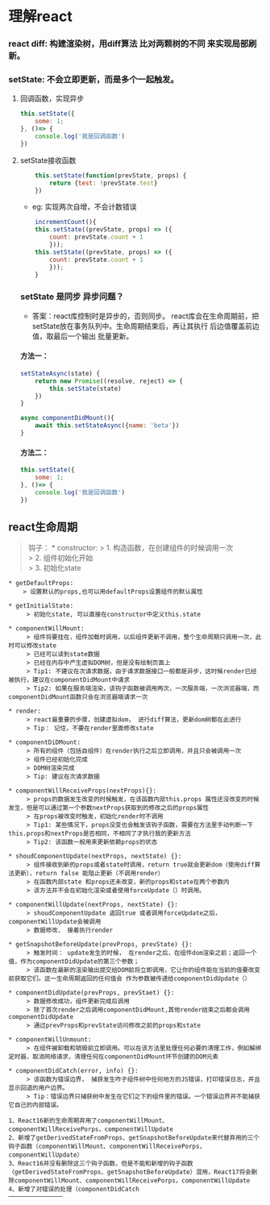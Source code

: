 # 理解react


### react diff: 构建渲染树，用diff算法 比对两颗树的不同 来实现局部刷新。

### setState: 不会立即更新，而是多个一起触发。
1. 回调函数，实现异步

    ```js
    this.setState({
        some: 1;
    }, ()=> {
        console.log('我是回调函数')
    })
    ```

2. setState接收函数

    ```js
        this.setState(function(prevState, props) {
            return {test: !prevState.test}
        })
    
    ```

    * eg: 实现两次自增，不会计数错误
    ```js
        incrementCount(){
        this.setState((prevState, props) => ({
            count: prevState.count + 1
            }));
        this.setState((prevState, props) => ({
            count: prevState.count + 1
            }));
        }
    ```

    ### setState 是同步 异步问题？

    * 答案：react库控制时是异步的，否则同步。 react库会在生命周期前，把setState放在事务队列中。生命周期结束后，再让其执行 后边值覆盖前边值，取最后一个输出 批量更新。

    #### 方法一：
    ```js
    setStateAsync(state) {
        return new Promise((resolve, reject) => {
            this.setState(state)
        })
    }

    async componentDidMount(){
        await this.setStateAsync({name: 'beta'})
    }

    ```

    #### 方法二：
    ```js
    this.setState({
        some: 1;
    }, ()=> {
        console.log('我是回调函数')
    })
    ```

## react生命周期
>钩子：
    * constructor:
       > 1. 构造函数，在创建组件的时候调用一次  
       > 2. 组件初始化开始  
       > 3. 初始化state  

    * getDefaultProps:
        > 设置默认的props,也可以用defaultProps设置组件的默认属性  
    
    * getInitialState:
         > 初始化state, 可以直接在constructor中定义this.state  

    * componentWillMount:
         > 组件将要挂在，组件加载时调用，以后组件更新不调用，整个生命周期只调用一次，此时可以修改state  
         > 已经可以读到state数据  
         > 已经在内存中产生虚拟DOM树，但是没有绘制页面上  
         > Tip1: 不建议在次请求数据，由于请求数据接口一般都是异步，这时候render已经被执行，建议在componentDidMount中请求  
         > Tip2: 如果在服务端渲染，该钩子函数被调用两次，一次服务端，一次浏览器端，而componentDidMount函数只会在浏览器端请求一次  

    * render:
         > react最重要的步骤，创建虚拟dom， 进行diff算法，更新dom树都在此进行  
         > Tip： 记住，不要在render里面修改state  

    * componentDiDMount:
         > 所有的组件（包括自组件）在render执行之后立即调用，并且只会被调用一次  
         > 组件已经初始化完成  
         > DOM树渲染完成  
         > Tip: 建议在次请求数据  

    * componentWillReceiveProps(nextProps){}:
         > props的数据发生改变的时候触发，在该函数内部this.props 属性还没改变的时候发生，但是可以通过第一个参数nextProps获取到的修改之后的props属性  
         > 在props被改变时触发，初始化render时不调用  
         > Tip1: 某些情况下，props没变也会触发该钩子函数，需要在方法里手动判断一下this.props和nextProps是否相同，不相同了才执行我的更新方法  
         > Tip2: 该函数一般用来更新依赖props的状态  

    * shoudComponentUpdate(nextProps, nextState) {}:
         > 组件接收到新的props或者state时调用，return true就会更新dom（使用diff算法更新），return false 能阻止更新（不调用render）  
         > 在函数内部state 和props还未改变，新的props和state在两个参数内  
         > 该方法并不会在初始化渲染或者使用forceUpdate（）时调用。  

    * componentWillUpdate(nextProps, nextState) {}:
         > shoudComponentUpdate 返回true 或者调用forceUpdate之后，componentWillUpdate会被调用  
         > 数据修改， 接着执行render  

    * getSnapshotBeforeUpdate(prevProps, prevState) {}:
         > 触发时间： update发生的时候， 在render之后，在组件dom渲染之前；返回一个值，作为componentDidUpdate的第三个参数；  
         > 该函数在最新的渲染输出提交给DOM前将立即调用，它让你的组件能在当前的值要改变前获取它们。这一生命周期返回的任何值会 作为参数被传递给componentDidUpdate（）  

    * componentDidUpdate(prevProps, prevStaet) {}:
         > 数据修改成功，组件更新完成后调用  
         > 除了首次render之后调用componentDidMount,其他render结束之后都会调用componentDidUpdate  
         > 通过prevProps和prevState访问修改之前的props和state  

    * componentWillUnmount:
         > 在组件被卸载和销毁前立即调用。可以在该方法里处理任何必要的清理工作，例如解绑定时器，取消网络请求，清理任何在componentDidMount环节创建的DOM元素  

    * componentDidCatch(error, info) {}:
         > 该函数为错误边界， 捕获发生咋子组件树中任何地方的JS错误，打印错误日志，并且显示回退的用户边界。  
         > Tip：错误边界只捕获树中发生在它们之下的组件里的错误。一个错误边界并不能捕获它自己的内部错误。  

    1、React16新的生命周期弃用了componentWillMount、componentWillReceivePorps，componentWillUpdate
    2、新增了getDerivedStateFromProps、getSnapshotBeforeUpdate来代替弃用的三个钩子函数（componentWillMount、componentWillReceivePorps，componentWillUpdate）
    3、React16并没有删除这三个钩子函数，但是不能和新增的钩子函数（getDerivedStateFromProps、getSnapshotBeforeUpdate）混用，React17将会删除componentWillMount、componentWillReceivePorps，componentWillUpdate
    4、新增了对错误的处理（componentDidCatch
    ———————————————
